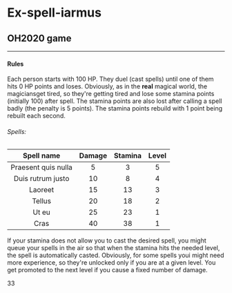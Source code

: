 # Ex-spell-iarmus
## OH2020 game
---
#### Rules
Each person starts with 100 HP. They duel (cast spells) until one of them hits 0 HP points and loses. Obviously, as in the **real** magical world, the magiciansget tired, so they're getting tired and lose some stamina points (initially 100) after spell. The stamina points are also lost after calling a spell badly (the penalty is 5 points). The stamina points rebuild with 1 point being rebuilt each second.

###### Spells:
 Spell name        |   Damage   |  Stamina  |  Level  |
:-----------------:|:----------:|:---------:|:-------:|
Praesent quis nulla|     5      |     3     |5        |
Duis rutrum justo  |    10      |     8     |4        |
Laoreet            |    15      |    13     |3        |
Tellus             |    20      |    18     |2        |
Ut eu              |    25      |    23     |1        |
Cras               |    40      |    38     |1        |

If your stamina does not allow you to cast the desired spell, you might queue your spells in the air so that when the stamina hits the needed level, the spell is automatically casted. Obviously, for some spells youi might need more experience, so they're unlocked only if you are at a given level. You get promoted to the next level if you cause a fixed number of damage.
           


 
33
